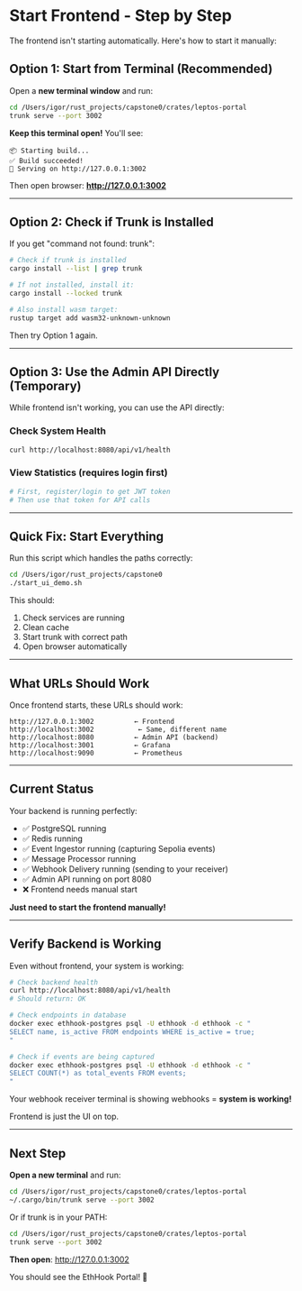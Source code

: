 # Start Frontend - Step by Step

The frontend isn't starting automatically. Here's how to start it manually:

## Option 1: Start from Terminal (Recommended)

Open a **new terminal window** and run:

```bash
cd /Users/igor/rust_projects/capstone0/crates/leptos-portal
trunk serve --port 3002
```

**Keep this terminal open!** You'll see:

```
📦 Starting build...
✅ Build succeeded!
📡 Serving on http://127.0.0.1:3002
```

Then open browser: **http://127.0.0.1:3002**

---

## Option 2: Check if Trunk is Installed

If you get "command not found: trunk":

```bash
# Check if trunk is installed
cargo install --list | grep trunk

# If not installed, install it:
cargo install --locked trunk

# Also install wasm target:
rustup target add wasm32-unknown-unknown
```

Then try Option 1 again.

---

## Option 3: Use the Admin API Directly (Temporary)

While frontend isn't working, you can use the API directly:

### Check System Health
```bash
curl http://localhost:8080/api/v1/health
```

### View Statistics (requires login first)
```bash
# First, register/login to get JWT token
# Then use that token for API calls
```

---

## Quick Fix: Start Everything

Run this script which handles the paths correctly:

```bash
cd /Users/igor/rust_projects/capstone0
./start_ui_demo.sh
```

This should:
1. Check services are running
2. Clean cache
3. Start trunk with correct path
4. Open browser automatically

---

## What URLs Should Work

Once frontend starts, these URLs should work:

```
http://127.0.0.1:3002          ← Frontend
http://localhost:3002           ← Same, different name
http://localhost:8080          ← Admin API (backend)
http://localhost:3001          ← Grafana
http://localhost:9090          ← Prometheus
```

---

## Current Status

Your backend is running perfectly:
- ✅ PostgreSQL running
- ✅ Redis running
- ✅ Event Ingestor running (capturing Sepolia events)
- ✅ Message Processor running
- ✅ Webhook Delivery running (sending to your receiver)
- ✅ Admin API running on port 8080
- ❌ Frontend needs manual start

**Just need to start the frontend manually!**

---

## Verify Backend is Working

Even without frontend, your system is working:

```bash
# Check backend health
curl http://localhost:8080/api/v1/health
# Should return: OK

# Check endpoints in database
docker exec ethhook-postgres psql -U ethhook -d ethhook -c "
SELECT name, is_active FROM endpoints WHERE is_active = true;
"

# Check if events are being captured
docker exec ethhook-postgres psql -U ethhook -d ethhook -c "
SELECT COUNT(*) as total_events FROM events;
"
```

Your webhook receiver terminal is showing webhooks = **system is working!**

Frontend is just the UI on top.

---

## Next Step

**Open a new terminal** and run:

```bash
cd /Users/igor/rust_projects/capstone0/crates/leptos-portal
~/.cargo/bin/trunk serve --port 3002
```

Or if trunk is in your PATH:

```bash
cd /Users/igor/rust_projects/capstone0/crates/leptos-portal
trunk serve --port 3002
```

**Then open**: http://127.0.0.1:3002

You should see the EthHook Portal! 🎉
